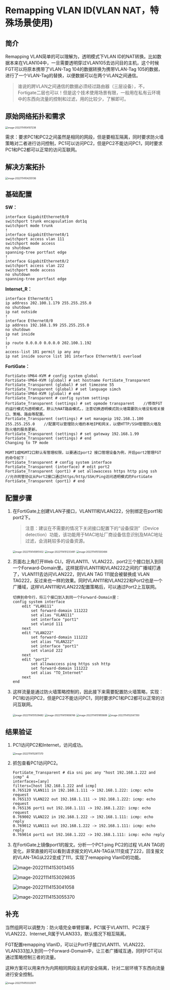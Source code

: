 # Remapping VLAN ID(VLAN NAT，特殊场景使用)

## 简介

Remapping VLAN简单的可以理解为，透明模式下VLAN ID的NAT转换。比如数据本来在VLAN104中，一旦需要透明穿过VLAN105去访问目的主机，这个时候FGT可以将原本携带了VLAN-Tag 104的数据转换为携带VLAN-Tag 105的数据，进行了一个VLAN-Tag的替换，以便数据可以在两个VLAN之间通信。

> 谁说的跨VLAN之间通信的数据必须经过路由器（三层设备），不，Fortigate二层也可以！但是这个技术使用场景有限，一般用在私有云环境中的东西向流量的控制和过滤，用的比较少，了解即可。

## 原始网络拓扑和需求

<img src="../../../../images/image-20221114104107238.png" alt="image-20221114104107238" style="zoom:50%;" />

需求：要求PC1和PC2之间虽然是相同的网段，但是要相互隔离，同时要求防火墙策略对二者进行访问控制，PC1可以访问PC2，但是PC2不能访问PC1，同时要求PC1和PC2都可以正常的访问互联网。

## 解决方案拓扑

<img src="../../../../images/image-20221114104255136.png" alt="image-20221114104255136" style="zoom:50%;" />

## 基础配置

**SW：**

```
interface GigabitEthernet0/0
switchport trunk encapsulation dot1q
switchport mode trunk
!
interface GigabitEthernet0/1
switchport access vlan 111
switchport mode access
no shutdown
spanning-tree portfast edge
!
interface GigabitEthernet0/2
switchport access vlan 222
switchport mode access
no shutdown
spanning-tree portfast edge
```

**Internet_R：**

```
interface Ethernet0/1
ip address 202.100.1.179 255.255.255.0
no shutdown
ip nat outside
!
interface Ethernet0/0
ip address 192.168.1.99 255.255.255.0
no shutdown
ip nat inside
!
ip route 0.0.0.0 0.0.0.0 202.100.1.192
!
access-list 101 permit ip any any
ip nat inside source list 101 interface Ethernet0/1 overload
```

**FortiGate：**

```
FortiGate-VM64-KVM # config system global
FortiGate-VM64-KVM (global) # set hostname FortiGate_Transparent
FortiGate_Transparent (global) # set timezone 55
FortiGate_Transparent (global) # set language simch
FortiGate-VM64-KVM (global) # end
FortiGate_Transparent # config system settings
FortiGate_Transparent (settings) # set opmode transparent    //修改FGT的运行模式为透明模式，默认为NAT路由模式。，注意切换透明模式防火墙需要防火墙没有相关接口、策略、路由等配置。
FortiGate_Transparent (settings) # set manageip 192.168.1.100 255.255.255.0    //配置可以管理防火墙的本地IP和网关，以便HTTP/SSH管理防火墙及防火墙的服务更新。
FortiGate_Transparent (settings) # set gateway 192.168.1.99
FortiGate_Transparent (settings) # end
Changing to TP mode

MGMT1或MGMT2口默认有管理权限，以要通过port2 接口管理设备为例，开启port2管理FGT的命令如下：
FortiGate_Transparent # config system interface
FortiGate_Transparent (interface) # edit port2
FortiGate_Transparent (port1) # set allowaccess https http ping ssh    //允许网管协议从Port2接口通过https/http/SSH/Ping访问透明模式的FortiGate
FortiGate_Transparent (port1) # end
```

## 配置步骤

1. 在FortiGate上创建VLAN子接口，VLAN111和VLAN222，分别绑定在port1和port2下。

   > 注意：建议在不需要的情况下关闭接口配置下的“设备探测”（Device detection）功能，该功能用于MAC地址厂商设备信息识别及MAC地址过滤，会消耗较多的设备资源。

   <img src="../../../../images/image-20221114145951432.png" alt="image-20221114145951432" style="zoom:50%;" />

   <img src="../../../../images/image-20221114151233491.png" alt="image-20221114151233491" style="zoom:50%;" />

   <img src="../../../../images/image-20221114151300484.png" alt="image-20221114151300484" style="zoom:50%;" />

2. 页面右上角打开Web CLI，将VLAN111、VLAN222、port2三个接口划入到同一个Forward-Domain里。这样就将VLAN111和VLAN222之间的广播域打通了，VLAN111去访问VLAN222，则VLAN TAG 111就会被替换成 VLAN TAG222，反过来也一样的效果。同时VLAN111和VLAN222和Port2也是一个广播域，这样VLAN111和VLAN222配置策略后，可以通过Port2上互联网。

   ```
   切换到命令行，将三个接口划入到同一个Forward-Domain里：
   config system interface
       edit "VLAN111"
           set forward-domain 111222
           set alias "VLAN111"
           set interface "port1"
           set vlanid 111
       next
       edit "VLAN222"
           set forward-domain 111222
           set alias "VLAN222"
           set interface "port1"
           set vlanid 222
       next
       edit "port2"
           set allowaccess ping https ssh http
           set forward-domain 111222
           set alias "TO_Internet"
       next
   end
   ```

3. 这样流量是通过防火墙策略控制的，因此接下来需要配置防火墙策略，实现：PC1和访问PC2，但是PC2不能访问PC1，同时要求PC1和PC2都可以正常的访问互联网。

   <img src="../../../../images/image-20221114151539482.png" alt="image-20221114151539482" style="zoom:50%;" />

   <img src="../../../../images/image-20221114151656748.png" alt="image-20221114151656748" style="zoom:50%;" />

   <img src="../../../../images/image-20221114151955689.png" alt="image-20221114151955689" style="zoom:50%;" />

   <img src="../../../../images/image-20221114152047350.png" alt="image-20221114152047350" style="zoom:50%;" />

## 结果验证

1. PC1访问PC2和Internet，访问成功。

   <img src="../../../../images/image-20221114152817370.png" alt="image-20221114152817370" style="zoom:50%;" />

2. 抓包查看PC1访问PC2。

   ```
   FortiGate_Transparent # dia sni pac any "host 192.168.1.222 and icmp" 4
   interfaces=[any]
   filters=[host 192.168.1.222 and icmp]
   0.765120 VLAN111 in 192.168.1.111 -> 192.168.1.222: icmp: echo request
   0.765133 VLAN222 out 192.168.1.111 -> 192.168.1.222: icmp: echo request
   0.765136 port1 out 192.168.1.111 -> 192.168.1.222: icmp: echo request
   0.769002 VLAN222 in 192.168.1.222 -> 192.168.1.111: icmp: echo reply
   0.769012 VLAN111 out 192.168.1.222 -> 192.168.1.111: icmp: echo reply
   0.769014 port1 out 192.168.1.222 -> 192.168.1.111: icmp: echo reply
   ```

3. 在FortiGate上镜像port1的报文。分析一个PC1 ping PC2的过程 VLAN TAG的变化，非常直接的可以看到请求报文的VLAN-TAG从111变成了222，回复报文的VLAN-TAG从222变成了111，实现了remapping VlanID的功能。

   ![image-20221114153013455](../../../../images/image-20221114153013455.png)

   ![image-20221114153029835](../../../../images/image-20221114153029835.png)

   ![image-20221114153041058](../../../../images/image-20221114153041058.png)

   ![image-20221114153055370](../../../../images/image-20221114153055370.png)

## 补充

当然组网可以调整为：防火墙完全单臂部署，PC1属于VLAN111、PC2属于VLAN222、Internet_R属于VLAN333，默认情况下相互隔离。

FGT配置remapping VlanID，可以让Port1子接口VLAN111、VLAN222、VLAN333加入到同一个Forward-Domain中，让三者广播域互通，同时FGT可以通过策略控制三者的流量。

这种方案可以用来作为内网相同网段主机的安全隔离，针对二层环境下东西向流量进行安全控制。

<img src="../../../../images/image-20221114153320071.png" alt="image-20221114153320071" style="zoom:50%;" />
